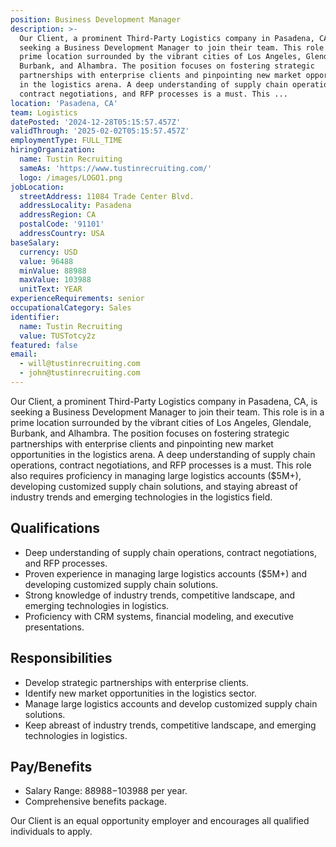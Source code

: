 ```yaml
---
position: Business Development Manager
description: >-
  Our Client, a prominent Third-Party Logistics company in Pasadena, CA, is
  seeking a Business Development Manager to join their team. This role is in a
  prime location surrounded by the vibrant cities of Los Angeles, Glendale,
  Burbank, and Alhambra. The position focuses on fostering strategic
  partnerships with enterprise clients and pinpointing new market opportunities
  in the logistics arena. A deep understanding of supply chain operations,
  contract negotiations, and RFP processes is a must. This ...
location: 'Pasadena, CA'
team: Logistics
datePosted: '2024-12-28T05:15:57.457Z'
validThrough: '2025-02-02T05:15:57.457Z'
employmentType: FULL_TIME
hiringOrganization:
  name: Tustin Recruiting
  sameAs: 'https://www.tustinrecruiting.com/'
  logo: /images/LOGO1.png
jobLocation:
  streetAddress: 11084 Trade Center Blvd.
  addressLocality: Pasadena
  addressRegion: CA
  postalCode: '91101'
  addressCountry: USA
baseSalary:
  currency: USD
  value: 96488
  minValue: 88988
  maxValue: 103988
  unitText: YEAR
experienceRequirements: senior
occupationalCategory: Sales
identifier:
  name: Tustin Recruiting
  value: TUSTotcy2z
featured: false
email:
  - will@tustinrecruiting.com
  - john@tustinrecruiting.com
---
```




Our Client, a prominent Third-Party Logistics company in Pasadena, CA, is seeking a Business Development Manager to join their team. This role is in a prime location surrounded by the vibrant cities of Los Angeles, Glendale, Burbank, and Alhambra. The position focuses on fostering strategic partnerships with enterprise clients and pinpointing new market opportunities in the logistics arena. A deep understanding of supply chain operations, contract negotiations, and RFP processes is a must. This role also requires proficiency in managing large logistics accounts ($5M+), developing customized supply chain solutions, and staying abreast of industry trends and emerging technologies in the logistics field.

## Qualifications
- Deep understanding of supply chain operations, contract negotiations, and RFP processes.
- Proven experience in managing large logistics accounts ($5M+) and developing customized supply chain solutions.
- Strong knowledge of industry trends, competitive landscape, and emerging technologies in logistics.
- Proficiency with CRM systems, financial modeling, and executive presentations.

## Responsibilities
- Develop strategic partnerships with enterprise clients.
- Identify new market opportunities in the logistics sector.
- Manage large logistics accounts and develop customized supply chain solutions.
- Keep abreast of industry trends, competitive landscape, and emerging technologies in logistics.

## Pay/Benefits
- Salary Range: $88988-$103988 per year.
- Comprehensive benefits package. 

Our Client is an equal opportunity employer and encourages all qualified individuals to apply.
